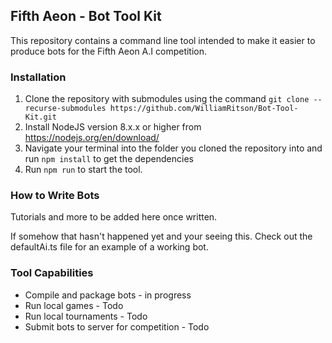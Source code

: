 ## Fifth Aeon - Bot Tool Kit
This repository contains a command line tool intended to make it easier to produce bots for the Fifth Aeon A.I competition.

### Installation
1. Clone the repository with submodules using the command `git clone --recurse-submodules https://github.com/WilliamRitson/Bot-Tool-Kit.git`
2. Install NodeJS version 8.x.x or higher from <https://nodejs.org/en/download/>
3. Navigate your terminal into the folder you cloned the repository into and run `npm install` to get the dependencies
4. Run `npm run` to start the tool.

### How to Write Bots
Tutorials and more to be added here once written.

If somehow that hasn't happened yet and your seeing this. Check out the defaultAi.ts file for an example of a working bot. 

### Tool Capabilities
* Compile and package bots - in progress
* Run local games - Todo
* Run local tournaments - Todo
* Submit bots to server for competition - Todo
